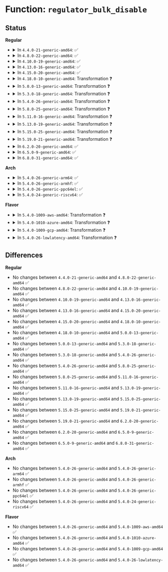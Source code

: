 # Function: <code>regulator_bulk_disable</code>

## Status
<b>Regular</b>
<ul>
<li>
<details>
<summary>In <code>4.4.0-21-generic-amd64</code>: ✅</summary>

```c
int regulator_bulk_disable(int num_consumers, struct regulator_bulk_data * consumers)
```

```json
{
  "name": "regulator_bulk_disable",
  "collision_type": "Unique Global",
  "inline_type": "No",
  "funcs": [
    {
      "addr": 18446744071583935104,
      "name": "regulator_bulk_disable",
      "external": true,
      "loc": "drivers/regulator/core.c:3546",
      "file": "drivers/regulator/core.c",
      "inline": "seen, unknown",
      "caller_inline": [],
      "caller_func": [
        "drivers/mfd/arizona-core.c:arizona_runtime_resume",
        "drivers/mfd/arizona-core.c:arizona_dev_exit",
        "drivers/mfd/arizona-core.c:arizona_dev_init",
        "drivers/mfd/arizona-core.c:arizona_runtime_suspend",
        "drivers/mfd/twl6040.c:twl6040_probe",
        "drivers/mfd/twl6040.c:twl6040_remove",
        "drivers/usb/dwc2/platform.c:__dwc2_lowlevel_hw_disable"
      ]
    }
  ],
  "symbols": [
    {
      "addr": 18446744071583935104,
      "name": "regulator_bulk_disable",
      "section": ".text",
      "bind": "STB_GLOBAL",
      "size": 154
    }
  ]
}
```
</details>
</li>
<li>
<details>
<summary>In <code>4.8.0-22-generic-amd64</code>: ✅</summary>

```c
int regulator_bulk_disable(int num_consumers, struct regulator_bulk_data * consumers)
```

```json
{
  "name": "regulator_bulk_disable",
  "collision_type": "Unique Global",
  "inline_type": "No",
  "funcs": [
    {
      "addr": 18446744071584269984,
      "name": "regulator_bulk_disable",
      "external": true,
      "loc": "drivers/regulator/core.c:3580",
      "file": "drivers/regulator/core.c",
      "inline": "seen, unknown",
      "caller_inline": [],
      "caller_func": [
        "drivers/mfd/arizona-core.c:arizona_dev_exit",
        "drivers/mfd/arizona-core.c:arizona_dev_init",
        "drivers/mfd/arizona-core.c:arizona_runtime_suspend",
        "drivers/mfd/arizona-core.c:arizona_runtime_resume",
        "drivers/mfd/twl6040.c:twl6040_remove",
        "drivers/mfd/twl6040.c:twl6040_probe",
        "drivers/usb/dwc2/platform.c:__dwc2_lowlevel_hw_disable"
      ]
    }
  ],
  "symbols": [
    {
      "addr": 18446744071584269984,
      "name": "regulator_bulk_disable",
      "section": ".text",
      "bind": "STB_GLOBAL",
      "size": 155
    }
  ]
}
```
</details>
</li>
<li>
<details>
<summary>In <code>4.10.0-19-generic-amd64</code>: ✅</summary>

```c
int regulator_bulk_disable(int num_consumers, struct regulator_bulk_data * consumers)
```

```json
{
  "name": "regulator_bulk_disable",
  "collision_type": "Unique Global",
  "inline_type": "No",
  "funcs": [
    {
      "addr": 18446744071584451840,
      "name": "regulator_bulk_disable",
      "external": true,
      "loc": "drivers/regulator/core.c:3644",
      "file": "drivers/regulator/core.c",
      "inline": "seen, unknown",
      "caller_inline": [],
      "caller_func": [
        "drivers/mfd/arizona-core.c:arizona_dev_exit",
        "drivers/mfd/arizona-core.c:arizona_dev_init",
        "drivers/mfd/arizona-core.c:arizona_runtime_suspend",
        "drivers/mfd/arizona-core.c:arizona_runtime_resume",
        "drivers/mfd/twl6040.c:twl6040_remove",
        "drivers/mfd/twl6040.c:twl6040_probe",
        "drivers/usb/dwc2/platform.c:__dwc2_lowlevel_hw_disable"
      ]
    }
  ],
  "symbols": [
    {
      "addr": 18446744071584451840,
      "name": "regulator_bulk_disable",
      "section": ".text",
      "bind": "STB_GLOBAL",
      "size": 151
    }
  ]
}
```
</details>
</li>
<li>
<details>
<summary>In <code>4.13.0-16-generic-amd64</code>: ✅</summary>

```c
int regulator_bulk_disable(int num_consumers, struct regulator_bulk_data * consumers)
```

```json
{
  "name": "regulator_bulk_disable",
  "collision_type": "Unique Global",
  "inline_type": "No",
  "funcs": [
    {
      "addr": 18446744071584536144,
      "name": "regulator_bulk_disable",
      "external": true,
      "loc": "drivers/regulator/core.c:3667",
      "file": "drivers/regulator/core.c",
      "inline": "seen, unknown",
      "caller_inline": [],
      "caller_func": [
        "drivers/mfd/arizona-core.c:arizona_dev_exit",
        "drivers/mfd/arizona-core.c:arizona_dev_init",
        "drivers/mfd/arizona-core.c:arizona_runtime_suspend",
        "drivers/mfd/arizona-core.c:arizona_runtime_resume",
        "drivers/mfd/twl6040.c:twl6040_remove",
        "drivers/mfd/twl6040.c:twl6040_probe",
        "drivers/usb/dwc2/platform.c:__dwc2_lowlevel_hw_disable"
      ]
    }
  ],
  "symbols": [
    {
      "addr": 18446744071584536144,
      "name": "regulator_bulk_disable",
      "section": ".text",
      "bind": "STB_GLOBAL",
      "size": 191
    }
  ]
}
```
</details>
</li>
<li>
<details>
<summary>In <code>4.15.0-20-generic-amd64</code>: ✅</summary>

```c
int regulator_bulk_disable(int num_consumers, struct regulator_bulk_data * consumers)
```

```json
{
  "name": "regulator_bulk_disable",
  "collision_type": "Unique Global",
  "inline_type": "No",
  "funcs": [
    {
      "addr": 18446744071584946768,
      "name": "regulator_bulk_disable",
      "external": true,
      "loc": "drivers/regulator/core.c:3675",
      "file": "drivers/regulator/core.c",
      "inline": "seen, unknown",
      "caller_inline": [],
      "caller_func": [
        "drivers/mfd/arizona-core.c:arizona_dev_exit",
        "drivers/mfd/arizona-core.c:arizona_dev_init",
        "drivers/mfd/arizona-core.c:arizona_runtime_suspend",
        "drivers/mfd/arizona-core.c:arizona_runtime_resume",
        "drivers/mfd/twl6040.c:twl6040_remove",
        "drivers/mfd/twl6040.c:twl6040_probe",
        "drivers/usb/dwc2/platform.c:__dwc2_lowlevel_hw_disable"
      ]
    }
  ],
  "symbols": [
    {
      "addr": 18446744071584946768,
      "name": "regulator_bulk_disable",
      "section": ".text",
      "bind": "STB_GLOBAL",
      "size": 191
    }
  ]
}
```
</details>
</li>
<li>
<details>
<summary>In <code>4.18.0-10-generic-amd64</code>: Transformation ❓</summary>

```c
int regulator_bulk_disable(int num_consumers, struct regulator_bulk_data * consumers)
```

```json
{
  "name": "regulator_bulk_disable",
  "collision_type": "Unique Global",
  "inline_type": "No",
  "funcs": [
    {
      "addr": 0,
      "name": "regulator_bulk_disable",
      "external": true,
      "loc": "drivers/regulator/core.c:3849",
      "file": "drivers/regulator/core.c",
      "inline": "seen, unknown",
      "caller_inline": [],
      "caller_func": [
        "drivers/mfd/arizona-core.c:arizona_dev_exit",
        "drivers/mfd/arizona-core.c:arizona_dev_init",
        "drivers/mfd/arizona-core.c:arizona_runtime_suspend",
        "drivers/mfd/arizona-core.c:arizona_runtime_resume",
        "drivers/mfd/twl6040.c:twl6040_remove",
        "drivers/mfd/twl6040.c:twl6040_probe",
        "drivers/usb/dwc2/platform.c:__dwc2_lowlevel_hw_disable"
      ]
    }
  ],
  "symbols": [
    {
      "addr": 18446744071585188676,
      "name": "regulator_bulk_disable.cold.60",
      "section": ".text",
      "bind": "STB_LOCAL",
      "size": 82
    },
    {
      "addr": 18446744071585176448,
      "name": "regulator_bulk_disable",
      "section": ".text",
      "bind": "STB_GLOBAL",
      "size": 92
    }
  ]
}
```
</details>
</li>
<li>
<details>
<summary>In <code>5.0.0-13-generic-amd64</code>: Transformation ❓</summary>

```c
int regulator_bulk_disable(int num_consumers, struct regulator_bulk_data * consumers)
```

```json
{
  "name": "regulator_bulk_disable",
  "collision_type": "Unique Global",
  "inline_type": "No",
  "funcs": [
    {
      "addr": 0,
      "name": "regulator_bulk_disable",
      "external": true,
      "loc": "drivers/regulator/core.c:4471",
      "file": "drivers/regulator/core.c",
      "inline": "seen, unknown",
      "caller_inline": [],
      "caller_func": [
        "drivers/mfd/arizona-core.c:arizona_dev_exit",
        "drivers/mfd/arizona-core.c:arizona_dev_init",
        "drivers/mfd/arizona-core.c:arizona_runtime_suspend",
        "drivers/mfd/arizona-core.c:arizona_runtime_resume",
        "drivers/mfd/twl6040.c:twl6040_remove",
        "drivers/mfd/twl6040.c:twl6040_probe",
        "drivers/usb/dwc2/platform.c:__dwc2_lowlevel_hw_disable"
      ]
    }
  ],
  "symbols": [
    {
      "addr": 18446744071585305456,
      "name": "regulator_bulk_disable.cold.70",
      "section": ".text",
      "bind": "STB_LOCAL",
      "size": 82
    },
    {
      "addr": 18446744071585297392,
      "name": "regulator_bulk_disable",
      "section": ".text",
      "bind": "STB_GLOBAL",
      "size": 92
    }
  ]
}
```
</details>
</li>
<li>
<details>
<summary>In <code>5.3.0-18-generic-amd64</code>: Transformation ❓</summary>

```c
int regulator_bulk_disable(int num_consumers, struct regulator_bulk_data * consumers)
```

```json
{
  "name": "regulator_bulk_disable",
  "collision_type": "Unique Global",
  "inline_type": "No",
  "funcs": [
    {
      "addr": 0,
      "name": "regulator_bulk_disable",
      "external": true,
      "loc": "drivers/regulator/core.c:4496",
      "file": "drivers/regulator/core.c",
      "inline": "seen, unknown",
      "caller_inline": [],
      "caller_func": [
        "drivers/mfd/arizona-core.c:arizona_dev_exit",
        "drivers/mfd/arizona-core.c:arizona_dev_init",
        "drivers/mfd/arizona-core.c:arizona_runtime_suspend",
        "drivers/mfd/arizona-core.c:arizona_runtime_resume",
        "drivers/mfd/twl6040.c:twl6040_remove",
        "drivers/mfd/twl6040.c:twl6040_probe",
        "drivers/usb/dwc2/platform.c:__dwc2_lowlevel_hw_disable"
      ]
    }
  ],
  "symbols": [
    {
      "addr": 18446744071585517828,
      "name": "regulator_bulk_disable.cold",
      "section": ".text",
      "bind": "STB_LOCAL",
      "size": 78
    },
    {
      "addr": 18446744071585508944,
      "name": "regulator_bulk_disable",
      "section": ".text",
      "bind": "STB_GLOBAL",
      "size": 91
    }
  ]
}
```
</details>
</li>
<li>
<details>
<summary>In <code>5.4.0-26-generic-amd64</code>: Transformation ❓</summary>

```c
int regulator_bulk_disable(int num_consumers, struct regulator_bulk_data * consumers)
```

```json
{
  "name": "regulator_bulk_disable",
  "collision_type": "Unique Global",
  "inline_type": "No",
  "funcs": [
    {
      "addr": 0,
      "name": "regulator_bulk_disable",
      "external": true,
      "loc": "drivers/regulator/core.c:4506",
      "file": "drivers/regulator/core.c",
      "inline": "seen, unknown",
      "caller_inline": [],
      "caller_func": [
        "drivers/mfd/arizona-core.c:arizona_dev_exit",
        "drivers/mfd/arizona-core.c:arizona_dev_init",
        "drivers/mfd/arizona-core.c:arizona_runtime_suspend",
        "drivers/mfd/arizona-core.c:arizona_runtime_resume",
        "drivers/mfd/twl6040.c:twl6040_remove",
        "drivers/mfd/twl6040.c:twl6040_probe",
        "drivers/usb/dwc2/platform.c:__dwc2_lowlevel_hw_disable"
      ]
    }
  ],
  "symbols": [
    {
      "addr": 18446744071585659207,
      "name": "regulator_bulk_disable.cold",
      "section": ".text",
      "bind": "STB_LOCAL",
      "size": 78
    },
    {
      "addr": 18446744071585654176,
      "name": "regulator_bulk_disable",
      "section": ".text",
      "bind": "STB_GLOBAL",
      "size": 91
    }
  ]
}
```
</details>
</li>
<li>
<details>
<summary>In <code>5.8.0-25-generic-amd64</code>: Transformation ❓</summary>

```c
int regulator_bulk_disable(int num_consumers, struct regulator_bulk_data * consumers)
```

```json
{
  "name": "regulator_bulk_disable",
  "collision_type": "Unique Global",
  "inline_type": "No",
  "funcs": [
    {
      "addr": 0,
      "name": "regulator_bulk_disable",
      "external": true,
      "loc": "drivers/regulator/core.c:4555",
      "file": "drivers/regulator/core.c",
      "inline": "seen, unknown",
      "caller_inline": [],
      "caller_func": [
        "drivers/mfd/arizona-core.c:arizona_dev_exit",
        "drivers/mfd/arizona-core.c:arizona_dev_init",
        "drivers/mfd/arizona-core.c:arizona_runtime_suspend",
        "drivers/mfd/arizona-core.c:arizona_runtime_resume",
        "drivers/mfd/twl6040.c:twl6040_remove",
        "drivers/mfd/twl6040.c:twl6040_probe",
        "drivers/usb/dwc2/platform.c:__dwc2_lowlevel_hw_disable"
      ]
    }
  ],
  "symbols": [
    {
      "addr": 18446744071586384192,
      "name": "regulator_bulk_disable.cold",
      "section": ".text",
      "bind": "STB_LOCAL",
      "size": 82
    },
    {
      "addr": 18446744071586377296,
      "name": "regulator_bulk_disable",
      "section": ".text",
      "bind": "STB_GLOBAL",
      "size": 167
    }
  ]
}
```
</details>
</li>
<li>
<details>
<summary>In <code>5.11.0-16-generic-amd64</code>: Transformation ❓</summary>

```c
int regulator_bulk_disable(int num_consumers, struct regulator_bulk_data * consumers)
```

```json
{
  "name": "regulator_bulk_disable",
  "collision_type": "Unique Global",
  "inline_type": "No",
  "funcs": [
    {
      "addr": 0,
      "name": "regulator_bulk_disable",
      "external": true,
      "loc": "drivers/regulator/core.c:4693",
      "file": "drivers/regulator/core.c",
      "inline": "seen, unknown",
      "caller_inline": [],
      "caller_func": [
        "drivers/mfd/arizona-core.c:arizona_dev_exit",
        "drivers/mfd/arizona-core.c:arizona_dev_init",
        "drivers/mfd/arizona-core.c:arizona_runtime_suspend",
        "drivers/mfd/arizona-core.c:arizona_runtime_resume",
        "drivers/mfd/twl6040.c:twl6040_remove",
        "drivers/mfd/twl6040.c:twl6040_probe",
        "drivers/usb/dwc2/platform.c:__dwc2_lowlevel_hw_enable"
      ]
    }
  ],
  "symbols": [
    {
      "addr": 18446744071591456420,
      "name": "regulator_bulk_disable.cold",
      "section": ".text",
      "bind": "STB_LOCAL",
      "size": 81
    },
    {
      "addr": 18446744071586495168,
      "name": "regulator_bulk_disable",
      "section": ".text",
      "bind": "STB_GLOBAL",
      "size": 170
    }
  ]
}
```
</details>
</li>
<li>
<details>
<summary>In <code>5.13.0-19-generic-amd64</code>: Transformation ❓</summary>

```c
int regulator_bulk_disable(int num_consumers, struct regulator_bulk_data * consumers)
```

```json
{
  "name": "regulator_bulk_disable",
  "collision_type": "Unique Global",
  "inline_type": "No",
  "funcs": [
    {
      "addr": 0,
      "name": "regulator_bulk_disable",
      "external": true,
      "loc": "drivers/regulator/core.c:4695",
      "file": "drivers/regulator/core.c",
      "inline": "seen, unknown",
      "caller_inline": [],
      "caller_func": [
        "drivers/mfd/arizona-core.c:arizona_dev_exit",
        "drivers/mfd/arizona-core.c:arizona_dev_init",
        "drivers/mfd/arizona-core.c:arizona_runtime_suspend",
        "drivers/mfd/arizona-core.c:arizona_runtime_resume",
        "drivers/mfd/twl6040.c:twl6040_remove",
        "drivers/mfd/twl6040.c:twl6040_probe",
        "drivers/usb/dwc2/platform.c:__dwc2_lowlevel_hw_enable"
      ]
    }
  ],
  "symbols": [
    {
      "addr": 18446744071591398207,
      "name": "regulator_bulk_disable.cold",
      "section": ".text",
      "bind": "STB_LOCAL",
      "size": 81
    },
    {
      "addr": 18446744071586378208,
      "name": "regulator_bulk_disable",
      "section": ".text",
      "bind": "STB_GLOBAL",
      "size": 170
    }
  ]
}
```
</details>
</li>
<li>
<details>
<summary>In <code>5.15.0-25-generic-amd64</code>: Transformation ❓</summary>

```c
int regulator_bulk_disable(int num_consumers, struct regulator_bulk_data * consumers)
```

```json
{
  "name": "regulator_bulk_disable",
  "collision_type": "Unique Global",
  "inline_type": "No",
  "funcs": [
    {
      "addr": 0,
      "name": "regulator_bulk_disable",
      "external": true,
      "loc": "drivers/regulator/core.c:4832",
      "file": "drivers/regulator/core.c",
      "inline": "seen, unknown",
      "caller_inline": [],
      "caller_func": [
        "drivers/mfd/twl6040.c:twl6040_remove",
        "drivers/mfd/twl6040.c:twl6040_probe",
        "drivers/usb/dwc2/platform.c:__dwc2_lowlevel_hw_enable"
      ]
    }
  ],
  "symbols": [
    {
      "addr": 18446744071592443245,
      "name": "regulator_bulk_disable.cold",
      "section": ".text",
      "bind": "STB_LOCAL",
      "size": 81
    },
    {
      "addr": 18446744071586901664,
      "name": "regulator_bulk_disable",
      "section": ".text",
      "bind": "STB_GLOBAL",
      "size": 170
    }
  ]
}
```
</details>
</li>
<li>
<details>
<summary>In <code>5.19.0-21-generic-amd64</code>: Transformation ❓</summary>

```c
int regulator_bulk_disable(int num_consumers, struct regulator_bulk_data * consumers)
```

```json
{
  "name": "regulator_bulk_disable",
  "collision_type": "Unique Global",
  "inline_type": "No",
  "funcs": [
    {
      "addr": 0,
      "name": "regulator_bulk_disable",
      "external": true,
      "loc": "drivers/regulator/core.c:4877",
      "file": "drivers/regulator/core.c",
      "inline": "seen, unknown",
      "caller_inline": [],
      "caller_func": [
        "drivers/mfd/twl6040.c:twl6040_remove",
        "drivers/mfd/twl6040.c:twl6040_probe",
        "drivers/usb/dwc2/platform.c:__dwc2_lowlevel_hw_enable"
      ]
    }
  ],
  "symbols": [
    {
      "addr": 18446744071594310930,
      "name": "regulator_bulk_disable.cold",
      "section": ".text",
      "bind": "STB_LOCAL",
      "size": 85
    },
    {
      "addr": 18446744071588190416,
      "name": "regulator_bulk_disable",
      "section": ".text",
      "bind": "STB_GLOBAL",
      "size": 200
    }
  ]
}
```
</details>
</li>
<li>
<details>
<summary>In <code>6.2.0-20-generic-amd64</code>: ✅</summary>

```c
int regulator_bulk_disable(int num_consumers, struct regulator_bulk_data * consumers)
```

```json
{
  "name": "regulator_bulk_disable",
  "collision_type": "Unique Global",
  "inline_type": "No",
  "funcs": [
    {
      "addr": 18446744071589592192,
      "name": "regulator_bulk_disable",
      "external": true,
      "loc": "drivers/regulator/core.c:4917",
      "file": "drivers/regulator/core.c",
      "inline": "seen, unknown",
      "caller_inline": [],
      "caller_func": [
        "drivers/mfd/twl6040.c:twl6040_remove",
        "drivers/mfd/twl6040.c:twl6040_probe",
        "drivers/usb/dwc2/platform.c:__dwc2_lowlevel_hw_enable"
      ]
    }
  ],
  "symbols": [
    {
      "addr": 18446744071589592192,
      "name": "regulator_bulk_disable",
      "section": ".text",
      "bind": "STB_GLOBAL",
      "size": 384
    }
  ]
}
```
</details>
</li>
<li>
<details>
<summary>In <code>6.5.0-9-generic-amd64</code>: ✅</summary>

```c
int regulator_bulk_disable(int num_consumers, struct regulator_bulk_data * consumers)
```

```json
{
  "name": "regulator_bulk_disable",
  "collision_type": "Unique Global",
  "inline_type": "No",
  "funcs": [
    {
      "addr": 18446744071589894224,
      "name": "regulator_bulk_disable",
      "external": true,
      "loc": "drivers/regulator/core.c:4983",
      "file": "drivers/regulator/core.c",
      "inline": "seen, unknown",
      "caller_inline": [],
      "caller_func": [
        "drivers/mfd/twl6040.c:twl6040_remove",
        "drivers/mfd/twl6040.c:twl6040_probe",
        "drivers/usb/dwc2/platform.c:__dwc2_lowlevel_hw_disable",
        "drivers/usb/dwc2/platform.c:__dwc2_lowlevel_hw_enable"
      ]
    }
  ],
  "symbols": [
    {
      "addr": 18446744071589894224,
      "name": "regulator_bulk_disable",
      "section": ".text",
      "bind": "STB_GLOBAL",
      "size": 384
    }
  ]
}
```
</details>
</li>
<li>
<details>
<summary>In <code>6.8.0-31-generic-amd64</code>: ✅</summary>

```c
int regulator_bulk_disable(int num_consumers, struct regulator_bulk_data * consumers)
```

```json
{
  "name": "regulator_bulk_disable",
  "collision_type": "Unique Global",
  "inline_type": "No",
  "funcs": [
    {
      "addr": 18446744071590231968,
      "name": "regulator_bulk_disable",
      "external": true,
      "loc": "drivers/regulator/core.c:5005",
      "file": "drivers/regulator/core.c",
      "inline": "seen, unknown",
      "caller_inline": [],
      "caller_func": [
        "drivers/mfd/twl6040.c:twl6040_remove",
        "drivers/mfd/twl6040.c:twl6040_probe",
        "drivers/usb/dwc2/platform.c:__dwc2_lowlevel_hw_disable",
        "drivers/usb/dwc2/platform.c:__dwc2_lowlevel_hw_enable"
      ]
    }
  ],
  "symbols": [
    {
      "addr": 18446744071590231968,
      "name": "regulator_bulk_disable",
      "section": ".text",
      "bind": "STB_GLOBAL",
      "size": 384
    }
  ]
}
```
</details>
</li>
</ul>
<b>Arch</b>
<ul>
<li>
<details>
<summary>In <code>5.4.0-26-generic-arm64</code>: ✅</summary>

```c
int regulator_bulk_disable(int num_consumers, struct regulator_bulk_data * consumers)
```

```json
{
  "name": "regulator_bulk_disable",
  "collision_type": "Unique Global",
  "inline_type": "No",
  "funcs": [
    {
      "addr": 18446603336498316104,
      "name": "regulator_bulk_disable",
      "external": true,
      "loc": "drivers/regulator/core.c:4506",
      "file": "drivers/regulator/core.c",
      "inline": "seen, unknown",
      "caller_inline": [],
      "caller_func": [
        "drivers/pci/controller/dwc/pcie-qcom.c:qcom_pcie_init_2_3_2",
        "drivers/pci/controller/dwc/pcie-qcom.c:qcom_pcie_deinit_2_3_2",
        "drivers/pci/controller/dwc/pcie-qcom.c:qcom_pcie_init_2_1_0",
        "drivers/pci/controller/dwc/pcie-qcom.c:qcom_pcie_deinit_2_1_0",
        "drivers/mfd/arizona-core.c:arizona_dev_exit",
        "drivers/mfd/arizona-core.c:arizona_dev_init",
        "drivers/mfd/arizona-core.c:arizona_runtime_suspend",
        "drivers/mfd/arizona-core.c:arizona_runtime_resume",
        "drivers/mfd/twl6040.c:twl6040_remove",
        "drivers/mfd/twl6040.c:twl6040_probe",
        "drivers/usb/dwc2/platform.c:__dwc2_lowlevel_hw_disable"
      ]
    }
  ],
  "symbols": [
    {
      "addr": 18446603336498316104,
      "name": "regulator_bulk_disable",
      "section": ".text",
      "bind": "STB_GLOBAL",
      "size": 204
    }
  ]
}
```
</details>
</li>
<li>
<details>
<summary>In <code>5.4.0-26-generic-armhf</code>: ✅</summary>

```c
int regulator_bulk_disable(int num_consumers, struct regulator_bulk_data * consumers)
```

```json
{
  "name": "regulator_bulk_disable",
  "collision_type": "Unique Global",
  "inline_type": "No",
  "funcs": [
    {
      "addr": 3230997344,
      "name": "regulator_bulk_disable",
      "external": true,
      "loc": "drivers/regulator/core.c:4506",
      "file": "drivers/regulator/core.c",
      "inline": "seen, unknown",
      "caller_inline": [],
      "caller_func": [
        "drivers/pci/controller/pci-tegra.c:tegra_pcie_pm_resume",
        "drivers/pci/controller/pci-tegra.c:tegra_pcie_power_off",
        "drivers/pci/controller/dwc/pcie-qcom.c:qcom_pcie_init_2_3_2",
        "drivers/pci/controller/dwc/pcie-qcom.c:qcom_pcie_deinit_2_3_2",
        "drivers/pci/controller/dwc/pcie-qcom.c:qcom_pcie_init_2_1_0",
        "drivers/pci/controller/dwc/pcie-qcom.c:qcom_pcie_deinit_2_1_0",
        "drivers/mfd/arizona-core.c:arizona_dev_exit",
        "drivers/mfd/arizona-core.c:arizona_dev_init",
        "drivers/mfd/arizona-core.c:arizona_runtime_suspend",
        "drivers/mfd/arizona-core.c:arizona_runtime_resume",
        "drivers/mfd/twl6040.c:twl6040_remove",
        "drivers/mfd/twl6040.c:twl6040_probe",
        "drivers/usb/dwc2/platform.c:__dwc2_lowlevel_hw_disable",
        "sound/soc/codecs/sgtl5000.c:sgtl5000_i2c_remove",
        "sound/soc/codecs/sgtl5000.c:sgtl5000_i2c_probe"
      ]
    }
  ],
  "symbols": [
    {
      "addr": 3230997344,
      "name": "regulator_bulk_disable",
      "section": ".text",
      "bind": "STB_GLOBAL",
      "size": 176
    }
  ]
}
```
</details>
</li>
<li>
<details>
<summary>In <code>5.4.0-26-generic-ppc64el</code>: ✅</summary>

```c
int regulator_bulk_disable(int num_consumers, struct regulator_bulk_data * consumers)
```

```json
{
  "name": "regulator_bulk_disable",
  "collision_type": "Unique Global",
  "inline_type": "No",
  "funcs": [
    {
      "addr": 13835058055291490144,
      "name": "regulator_bulk_disable",
      "external": true,
      "loc": "drivers/regulator/core.c:4506",
      "file": "drivers/regulator/core.c",
      "inline": "seen, unknown",
      "caller_inline": [],
      "caller_func": [
        "drivers/mfd/arizona-core.c:arizona_dev_exit",
        "drivers/mfd/arizona-core.c:arizona_dev_init",
        "drivers/mfd/arizona-core.c:arizona_runtime_suspend",
        "drivers/mfd/arizona-core.c:arizona_runtime_resume",
        "drivers/mfd/twl6040.c:twl6040_remove",
        "drivers/mfd/twl6040.c:twl6040_probe",
        "drivers/usb/dwc2/platform.c:__dwc2_lowlevel_hw_disable"
      ]
    }
  ],
  "symbols": [
    {
      "addr": 13835058055291490144,
      "name": "regulator_bulk_disable",
      "section": ".text",
      "bind": "STB_GLOBAL",
      "size": 300
    }
  ]
}
```
</details>
</li>
<li>
<details>
<summary>In <code>5.4.0-24-generic-riscv64</code>: ✅</summary>

```c
int regulator_bulk_disable(int num_consumers, struct regulator_bulk_data * consumers)
```

```json
{
  "name": "regulator_bulk_disable",
  "collision_type": "Unique Global",
  "inline_type": "No",
  "funcs": [
    {
      "addr": 18446743936276006530,
      "name": "regulator_bulk_disable",
      "external": true,
      "loc": "drivers/regulator/core.c:4506",
      "file": "drivers/regulator/core.c",
      "inline": "seen, unknown",
      "caller_inline": [],
      "caller_func": [
        "drivers/mfd/arizona-core.c:arizona_dev_exit",
        "drivers/mfd/arizona-core.c:arizona_dev_init",
        "drivers/mfd/arizona-core.c:arizona_runtime_suspend",
        "drivers/mfd/arizona-core.c:arizona_runtime_resume",
        "drivers/mfd/twl6040.c:twl6040_remove",
        "drivers/mfd/twl6040.c:twl6040_probe",
        "drivers/usb/dwc2/platform.c:__dwc2_lowlevel_hw_disable"
      ]
    }
  ],
  "symbols": [
    {
      "addr": 18446743936276006530,
      "name": "regulator_bulk_disable",
      "section": ".text",
      "bind": "STB_GLOBAL",
      "size": 186
    }
  ]
}
```
</details>
</li>
</ul>
<b>Flavor</b>
<ul>
<li>
<details>
<summary>In <code>5.4.0-1009-aws-amd64</code>: Transformation ❓</summary>

```c
int regulator_bulk_disable(int num_consumers, struct regulator_bulk_data * consumers)
```

```json
{
  "name": "regulator_bulk_disable",
  "collision_type": "Unique Global",
  "inline_type": "No",
  "funcs": [
    {
      "addr": 0,
      "name": "regulator_bulk_disable",
      "external": true,
      "loc": "drivers/regulator/core.c:4506",
      "file": "drivers/regulator/core.c",
      "inline": "seen, unknown",
      "caller_inline": [],
      "caller_func": [
        "drivers/mfd/arizona-core.c:arizona_dev_exit",
        "drivers/mfd/arizona-core.c:arizona_dev_init",
        "drivers/mfd/arizona-core.c:arizona_runtime_suspend",
        "drivers/mfd/arizona-core.c:arizona_runtime_resume",
        "drivers/usb/dwc2/platform.c:__dwc2_lowlevel_hw_disable"
      ]
    }
  ],
  "symbols": [
    {
      "addr": 18446744071585420231,
      "name": "regulator_bulk_disable.cold",
      "section": ".text",
      "bind": "STB_LOCAL",
      "size": 78
    },
    {
      "addr": 18446744071585415168,
      "name": "regulator_bulk_disable",
      "section": ".text",
      "bind": "STB_GLOBAL",
      "size": 91
    }
  ]
}
```
</details>
</li>
<li>
<details>
<summary>In <code>5.4.0-1010-azure-amd64</code>: Transformation ❓</summary>

```c
int regulator_bulk_disable(int num_consumers, struct regulator_bulk_data * consumers)
```

```json
{
  "name": "regulator_bulk_disable",
  "collision_type": "Unique Global",
  "inline_type": "No",
  "funcs": [
    {
      "addr": 0,
      "name": "regulator_bulk_disable",
      "external": true,
      "loc": "drivers/regulator/core.c:4506",
      "file": "drivers/regulator/core.c",
      "inline": "seen, unknown",
      "caller_inline": [],
      "caller_func": [
        "drivers/mfd/arizona-core.c:arizona_dev_exit",
        "drivers/mfd/arizona-core.c:arizona_dev_init",
        "drivers/mfd/arizona-core.c:arizona_runtime_suspend",
        "drivers/mfd/arizona-core.c:arizona_runtime_resume"
      ]
    }
  ],
  "symbols": [
    {
      "addr": 18446744071585290279,
      "name": "regulator_bulk_disable.cold",
      "section": ".text",
      "bind": "STB_LOCAL",
      "size": 78
    },
    {
      "addr": 18446744071585285248,
      "name": "regulator_bulk_disable",
      "section": ".text",
      "bind": "STB_GLOBAL",
      "size": 91
    }
  ]
}
```
</details>
</li>
<li>
<details>
<summary>In <code>5.4.0-1009-gcp-amd64</code>: Transformation ❓</summary>

```c
int regulator_bulk_disable(int num_consumers, struct regulator_bulk_data * consumers)
```

```json
{
  "name": "regulator_bulk_disable",
  "collision_type": "Unique Global",
  "inline_type": "No",
  "funcs": [
    {
      "addr": 0,
      "name": "regulator_bulk_disable",
      "external": true,
      "loc": "drivers/regulator/core.c:4506",
      "file": "drivers/regulator/core.c",
      "inline": "seen, unknown",
      "caller_inline": [],
      "caller_func": [
        "drivers/mfd/arizona-core.c:arizona_dev_exit",
        "drivers/mfd/arizona-core.c:arizona_dev_init",
        "drivers/mfd/arizona-core.c:arizona_runtime_suspend",
        "drivers/mfd/arizona-core.c:arizona_runtime_resume",
        "drivers/mfd/twl6040.c:twl6040_remove",
        "drivers/mfd/twl6040.c:twl6040_probe",
        "drivers/usb/dwc2/platform.c:__dwc2_lowlevel_hw_disable"
      ]
    }
  ],
  "symbols": [
    {
      "addr": 18446744071585609607,
      "name": "regulator_bulk_disable.cold",
      "section": ".text",
      "bind": "STB_LOCAL",
      "size": 78
    },
    {
      "addr": 18446744071585604576,
      "name": "regulator_bulk_disable",
      "section": ".text",
      "bind": "STB_GLOBAL",
      "size": 91
    }
  ]
}
```
</details>
</li>
<li>
<details>
<summary>In <code>5.4.0-26-lowlatency-amd64</code>: Transformation ❓</summary>

```c
int regulator_bulk_disable(int num_consumers, struct regulator_bulk_data * consumers)
```

```json
{
  "name": "regulator_bulk_disable",
  "collision_type": "Unique Global",
  "inline_type": "No",
  "funcs": [
    {
      "addr": 0,
      "name": "regulator_bulk_disable",
      "external": true,
      "loc": "drivers/regulator/core.c:4506",
      "file": "drivers/regulator/core.c",
      "inline": "seen, unknown",
      "caller_inline": [],
      "caller_func": [
        "drivers/mfd/arizona-core.c:arizona_dev_exit",
        "drivers/mfd/arizona-core.c:arizona_dev_init",
        "drivers/mfd/arizona-core.c:arizona_runtime_suspend",
        "drivers/mfd/arizona-core.c:arizona_runtime_resume",
        "drivers/mfd/twl6040.c:twl6040_remove",
        "drivers/mfd/twl6040.c:twl6040_probe",
        "drivers/usb/dwc2/platform.c:__dwc2_lowlevel_hw_disable"
      ]
    }
  ],
  "symbols": [
    {
      "addr": 18446744071585717735,
      "name": "regulator_bulk_disable.cold",
      "section": ".text",
      "bind": "STB_LOCAL",
      "size": 78
    },
    {
      "addr": 18446744071585712704,
      "name": "regulator_bulk_disable",
      "section": ".text",
      "bind": "STB_GLOBAL",
      "size": 91
    }
  ]
}
```
</details>
</li>
</ul>

## Differences
<b>Regular</b>
<ul>
<li>
No changes between <code>4.4.0-21-generic-amd64</code> and <code>4.8.0-22-generic-amd64</code> ✅
</li>
<li>
No changes between <code>4.8.0-22-generic-amd64</code> and <code>4.10.0-19-generic-amd64</code> ✅
</li>
<li>
No changes between <code>4.10.0-19-generic-amd64</code> and <code>4.13.0-16-generic-amd64</code> ✅
</li>
<li>
No changes between <code>4.13.0-16-generic-amd64</code> and <code>4.15.0-20-generic-amd64</code> ✅
</li>
<li>
No changes between <code>4.15.0-20-generic-amd64</code> and <code>4.18.0-10-generic-amd64</code> ✅
</li>
<li>
No changes between <code>4.18.0-10-generic-amd64</code> and <code>5.0.0-13-generic-amd64</code> ✅
</li>
<li>
No changes between <code>5.0.0-13-generic-amd64</code> and <code>5.3.0-18-generic-amd64</code> ✅
</li>
<li>
No changes between <code>5.3.0-18-generic-amd64</code> and <code>5.4.0-26-generic-amd64</code> ✅
</li>
<li>
No changes between <code>5.4.0-26-generic-amd64</code> and <code>5.8.0-25-generic-amd64</code> ✅
</li>
<li>
No changes between <code>5.8.0-25-generic-amd64</code> and <code>5.11.0-16-generic-amd64</code> ✅
</li>
<li>
No changes between <code>5.11.0-16-generic-amd64</code> and <code>5.13.0-19-generic-amd64</code> ✅
</li>
<li>
No changes between <code>5.13.0-19-generic-amd64</code> and <code>5.15.0-25-generic-amd64</code> ✅
</li>
<li>
No changes between <code>5.15.0-25-generic-amd64</code> and <code>5.19.0-21-generic-amd64</code> ✅
</li>
<li>
No changes between <code>5.19.0-21-generic-amd64</code> and <code>6.2.0-20-generic-amd64</code> ✅
</li>
<li>
No changes between <code>6.2.0-20-generic-amd64</code> and <code>6.5.0-9-generic-amd64</code> ✅
</li>
<li>
No changes between <code>6.5.0-9-generic-amd64</code> and <code>6.8.0-31-generic-amd64</code> ✅
</li>
</ul>
<b>Arch</b>
<ul>
<li>
No changes between <code>5.4.0-26-generic-amd64</code> and <code>5.4.0-26-generic-arm64</code> ✅
</li>
<li>
No changes between <code>5.4.0-26-generic-amd64</code> and <code>5.4.0-26-generic-armhf</code> ✅
</li>
<li>
No changes between <code>5.4.0-26-generic-amd64</code> and <code>5.4.0-26-generic-ppc64el</code> ✅
</li>
<li>
No changes between <code>5.4.0-26-generic-amd64</code> and <code>5.4.0-24-generic-riscv64</code> ✅
</li>
</ul>
<b>Flavor</b>
<ul>
<li>
No changes between <code>5.4.0-26-generic-amd64</code> and <code>5.4.0-1009-aws-amd64</code> ✅
</li>
<li>
No changes between <code>5.4.0-26-generic-amd64</code> and <code>5.4.0-1010-azure-amd64</code> ✅
</li>
<li>
No changes between <code>5.4.0-26-generic-amd64</code> and <code>5.4.0-1009-gcp-amd64</code> ✅
</li>
<li>
No changes between <code>5.4.0-26-generic-amd64</code> and <code>5.4.0-26-lowlatency-amd64</code> ✅
</li>
</ul>
